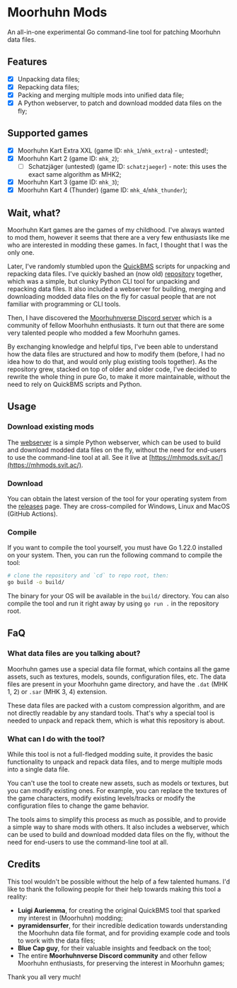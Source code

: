 # Moorhuhn Mods

An all-in-one experimental Go command-line tool for patching Moorhuhn data files.

## Features

- [x] Unpacking data files;
- [x] Repacking data files;
- [x] Packing and merging multiple mods into unified data file;
- [x] A Python webserver, to patch and download modded data files on the fly;

## Supported games

- [x] Moorhuhn Kart Extra XXL (game ID: `mhk_1`/`mhk_extra`) - untested!;
- [x] Moorhuhn Kart 2 (game ID: `mhk_2`);
  - [ ] Schatzjäger (untested) (game ID: `schatzjaeger`) - note: this uses the exact same algorithm as MHK2;
- [x] Moorhuhn Kart 3 (game ID: `mhk_3`);
- [x] Moorhuhn Kart 4 (Thunder) (game ID: `mhk_4`/`mhk_thunder`);

## Wait, what?

Moorhuhn Kart games are the games of my childhood. I've always wanted to mod them, however it seems that there are a very few enthusiasts like me who are interested in modding these games. In fact, I thought that I was the only one.

Later, I've randomly stumbled upon the [QuickBMS](https://aluigi.altervista.org/quickbms.htm) scripts for unpacking and repacking data files. I've quickly bashed an (now old) [repository](https://github.com/SKevo18/mhk_mods) together, which was a simple, but clunky Python CLI tool for unpacking and repacking data files. It also included a webserver for building, merging and downloading modded data files on the fly for casual people that are not familiar with programming or CLI tools.

Then, I have discovered the [Moorhuhnverse Discord server](https://discord.gg/buJ64SrHxY) which is a community of fellow Moorhuhn enthusiasts. It turn out that there are some very talented people who modded a few Moorhuhn games.

By exchanging knowledge and helpful tips, I've been able to understand how the data files are structured and how to modify them (before, I had no idea how to do that, and would only plug existing tools together). As the repository grew, stacked on top of older and older code, I've decided to rewrite the whole thing in pure Go, to make it more maintainable, without the need to rely on QuickBMS scripts and Python.

## Usage

### Download existing mods

The [webserver](./webserver/) is a simple Python webserver, which can be used to build and download modded data files on the fly, without the need for end-users to use the command-line tool at all. See it live at [https://mhmods.svit.ac/](https://mhmods.svit.ac/).

### Download

You can obtain the latest version of the tool for your operating system from the [releases](https://github.com/SKevo18/mh_mods/releases) page. They are cross-compiled for Windows, Linux and MacOS (GitHub Actions).

### Compile

If you want to compile the tool yourself, you must have Go 1.22.0 installed on your system. Then, you can run the following command to compile the tool:

```bash
# clone the repository and `cd` to repo root, then:
go build -o build/
```

The binary for your OS will be available in the `build/` directory. You can also compile the tool and run it right away by using `go run .` in the repository root.

## FaQ

### What data files are you talking about?

Moorhuhn games use a special data file format, which contains all the game assets, such as textures, models, sounds, configuration files, etc. The data files are present in your Moorhuhn game directory, and have the `.dat` (MHK 1, 2) or `.sar` (MHK 3, 4) extension.

These data files are packed with a custom compression algorithm, and are not directly readable by any standard tools. That's why a special tool is needed to unpack and repack them, which is what this repository is about.

### What can I do with the tool?

While this tool is not a full-fledged modding suite, it provides the basic functionality to unpack and repack data files, and to merge multiple mods into a single data file.

You can't use the tool to create new assets, such as models or textures, but you can modify existing ones. For example, you can replace the textures of the game characters, modify existing levels/tracks or modify the configuration files to change the game behavior.

The tools aims to simplify this process as much as possible, and to provide a simple way to share mods with others. It also includes a webserver, which can be used to build and download modded data files on the fly, without the need for end-users to use the command-line tool at all.

## Credits

This tool wouldn't be possible without the help of a few talented humans. I'd like to thank the following people for their help towards making this tool a reality:

- **Luigi Auriemma**, for creating the original QuickBMS tool that sparked my interest in (Moorhuhn) modding;
- **pyramidensurfer**, for their incredible dedication towards understanding the Moorhuhn data file format, and for providing example code and tools to work with the data files;
- **Blue Cap guy**, for their valuable insights and feedback on the tool;
- The entire **Moorhuhnverse Discord community** and other fellow Moorhuhn enthusiasts, for preserving the interest in Moorhuhn games;

Thank you all very much!
